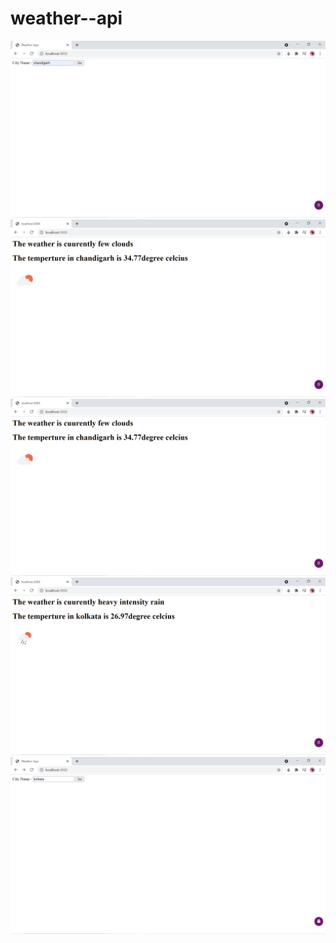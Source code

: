 # weather--api
<img src="/img/2.png">
<img src="/img/3.png">
<img src="/img/4.png">
<img src="/img/5.png">
<img src="/img/6.png">
